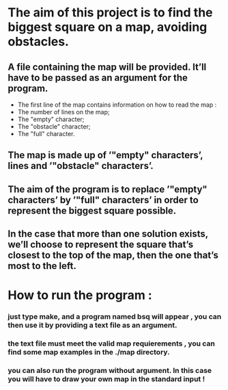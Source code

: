 # The aim of this project is to find the biggest square on a map, avoiding obstacles.
## A file containing the map will be provided. It’ll have to be passed as an argument for the program.
* The first line of the map contains information on how to read the map :
* The number of lines on the map;
* The "empty" character;
* The "obstacle" character;
* The "full" character.
## The map is made up of ’"empty" characters’, lines and ’"obstacle" characters’.
## The aim of the program is to replace ’"empty" characters’ by ’"full" characters’ in order to represent the biggest square possible.
## In the case that more than one solution exists, we’ll choose to represent the square that’s closest to the top of the map, then the one that’s most to the left.
# How to run the program :
### just type make, and a program named bsq will appear , you can then use it by providing a text file as an argument.
### the text file must meet the valid map requierements , you can find some map examples in the ./map directory.
### you can also run the program without argument. In this case you will have to draw your own map in the standard input !
